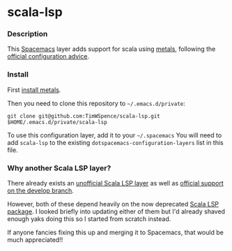 # scala-lsp

### Description

This [Spacemacs](http://spacemacs.org/) layer adds support for scala using
[metals](https://scalameta.org/metals/), following the
[official configuration advice](https://scalameta.org/metals/docs/editors/emacs.html).

### Install

First [install metals](https://scalameta.org/metals/docs/editors/emacs.html).

Then you need to clone this repository to `~/.emacs.d/private`:

`git clone git@github.com:TimWSpence/scala-lsp.git $HOME/.emacs.d/private/scala-lsp`

To use this configuration layer, add it to your `~/.spacemacs` You will need to
add `scala-lsp` to the existing `dotspacemacs-configuration-layers` list in this
file.

### Why another Scala LSP layer?

There already exists an [unofficial
Scala LSP layer](https://github.com/zheli/scala-lsp)
as well as [official support on the
develop branch](https://github.com/syl20bnr/spacemacs/tree/develop?files=1).

However, both of these depend heavily
on the now deprecated
[Scala LSP package](https://github.com/rossabaker/lsp-scala).
I looked briefly into updating either of them
but I'd already shaved enough yaks
doing this so I started from scratch instead.

If anyone fancies fixing this up and
merging it to Spacemacs, that would be much appreciated!!
